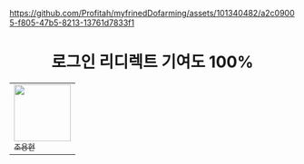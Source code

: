 



https://github.com/Profitah/myfrinedDofarming/assets/101340482/a2c09005-f805-47b5-8213-13761d7833f1




<div align="center">
  
# 로그인 리디렉트 기여도 100% 

|                                                         | 
|---------------------------------------------------------| 
| [<img src="https://github.com/chooh1010.png?size=100" width="100px;"> <br> <sub align="center">조용현</sub>](https://github.com/chooh1010) |

</div>

